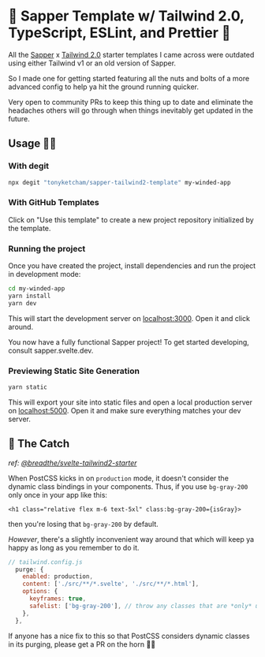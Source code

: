 # 🐝 Sapper Template w/ Tailwind 2.0, TypeScript, ESLint, and Prettier 🍯

All the [Sapper](https://github.com/sveltejs/sapper) x [Tailwind 2.0](https://tailwindcss.com) starter templates I came across were outdated using either Tailwind v1 or an old version of Sapper.

So I made one for getting started featuring all the nuts and bolts of a more advanced config to help ya hit the ground running quicker.

Very open to community PRs to keep this thing up to date and eliminate the headaches others will go through when things inevitably get updated in the future.

## Usage 🧙‍♂️

### With degit

```bash
npx degit "tonyketcham/sapper-tailwind2-template" my-winded-app
```

### With GitHub Templates

Click on "Use this template" to create a new project repository initialized by the template.

### Running the project

Once you have created the project, install dependencies and run the project in development mode:

```bash
cd my-winded-app
yarn install
yarn dev
```

This will start the development server on [localhost:3000](localhost:3000). Open it and click around.

You now have a fully functional Sapper project! To get started developing, consult sapper.svelte.dev.

### Previewing Static Site Generation

```bash
yarn static
```

This will export your site into static files and open a local production server on [localhost:5000](localhost:5000). Open it and make sure everything matches your dev server.

## 👺 The Catch

_ref: [@breadthe/svelte-tailwind2-starter](https://github.com/breadthe/svelte-tailwind2-starter)_

When PostCSS kicks in on `production` mode, it doesn't consider the dynamic class bindings in your components. Thus, if you use `bg-gray-200` only once in your app like this: 
```svelte
<h1 class="relative flex m-6 text-5xl" class:bg-gray-200={isGray}>
```
then you're losing that `bg-gray-200` by default.

*However*, there's a slightly inconvenient way around that which will keep ya happy as long as you remember to do it.

```js
// tailwind.config.js
  purge: {
    enabled: production,
    content: ['./src/**/*.svelte', './src/**/*.html'],
    options: {
      keyframes: true,
      safelist: ['bg-gray-200'], // throw any classes that are *only* used in class bindings here. If you're using that class in a regular class attribute, then you should be good and don't have to worry about putting it here
    },
  },
```

If anyone has a nice fix to this so that PostCSS considers dynamic classes in its purging, please get a PR on the horn 🕵️‍♀️
